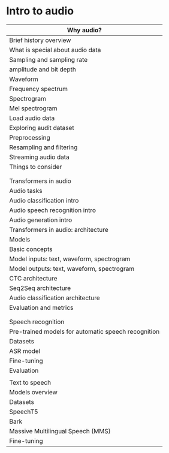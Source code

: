 # Intro to audio

| Why audio?                                          |
| --------------------------------------------------- |
| Brief history overview                              |
| What is special about audio data                    |
| Sampling and sampling rate                          |
| amplitude and bit depth                             |
| Waveform                                            |
| Frequency spectrum                                  |
| Spectrogram                                         |
| Mel spectrogram                                     |
| Load audio data                                     |
| Exploring audit dataset                             |
| Preprocessing                                       |
| Resampling and filtering                            |
| Streaming audio data                                |
| Things to consider                                  |
|                                                     |
|                                                     |
| Transformers in audio                               |
| Audio tasks                                         |
| Audio classification intro                          |
| Audio speech recognition intro                      |
| Audio generation intro                              |
| Transformers in audio: architecture                 |
| Models                                              |
| Basic concepts                                      |
| Model inputs: text, waveform, spectrogram           |
| Model outputs: text, waveform, spectrogram          |
| CTC architecture                                    |
| Seq2Seq architecture                                |
| Audio classification architecture                   |
| Evaluation and metrics                              |
|                                                     |
|                                                     |
| Speech recognition                                  |
| Pre-trained models for automatic speech recognition |
| Datasets                                            |
| ASR model                                           |
| Fine-tuning                                         |
| Evaluation                                          |
|                                                     |
| Text to speech                                      |
| Models overview                                     |
| Datasets                                            |
| SpeechT5                                            |
| Bark                                                |
| Massive Multilingual Speech (MMS)                   |
| Fine-tuning                                         |
